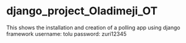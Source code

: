 # django_project_Oladimeji_OT
This shows the installation and creation of a polling app using django framework
username: tolu
password: zuri12345
